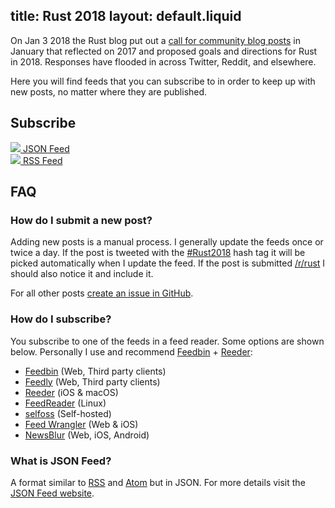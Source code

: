 title: Rust 2018
layout: default.liquid
---

On Jan 3 2018 the Rust blog put out a [call for community blog
posts][call-for-posts] in January that reflected on 2017 and proposed goals and
directions for Rust in 2018. Responses have flooded in across Twitter, Reddit,
and elsewhere.

Here you will find feeds that you can subscribe to in order to keep up with
new posts, no matter where they are published.

## Subscribe

<div class="subscribe">
  <div class="feedicon">
    <a href="/rust2018/feed.json">
      <img src="/images/jsonfeed.png" />
      JSON Feed
    </a>
  </div>

  <div class="feedicon">
    <a href="/rust2018/feed.rss">
      <img src="/images/feed-icon.svg" />
      RSS Feed
    </a>
  </div>
</div>

## FAQ

### How do I submit a new post?

Adding new posts is a manual process. I generally update the feeds once or
twice a day. If the post is tweeted with the [#Rust2018] hash tag it will be
picked automatically when I update the feed. If the post is submitted
[/r/rust][rust-reddit] I should also notice it and include it.

For all other posts [create an issue in GitHub][add-post].

### How do I subscribe?

You subscribe to one of the feeds in a feed reader. Some options are shown
below. Personally I use and recommend [Feedbin] + [Reeder]:

* [Feedbin] (Web, Third party clients)
* [Feedly](https://feedly.com/) (Web, Third party clients)
* [Reeder] (iOS & macOS)
* [FeedReader](https://jangernert.github.io/FeedReader/) (Linux)
* [selfoss](https://selfoss.aditu.de/) (Self-hosted)
* [Feed Wrangler](https://feedwrangler.net/) (Web & iOS)
* [NewsBlur](https://www.newsblur.com/) (Web, iOS, Android)

### What is JSON Feed?

A format similar to <a href="http://cyber.harvard.edu/rss/rss.html">RSS</a> and
<a href="https://tools.ietf.org/html/rfc4287">Atom</a> but in JSON. For more
details visit the [JSON Feed website][json-feed-website].

[Feedbin]: https://feedbin.com/
[Reeder]: http://reederapp.com/
[add-post]: https://github.com/wezm/read-rust/issues/new?labels=missing-post&title=Add+post&template=missing_post.md
[#Rust2018]: https://twitter.com/search?f=tweets&vertical=default&q=%23Rust2018
[call-for-posts]: https://blog.rust-lang.org/2018/01/03/new-years-rust-a-call-for-community-blogposts.html
[rust-reddit]: https://www.reddit.com/r/rust/
[json-feed-website]: https://jsonfeed.org/
